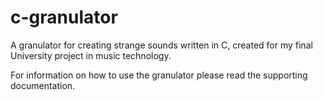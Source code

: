 # c-granulator

A granulator for creating strange sounds written in C, created for my final University project in music technology.

For information on how to use the granulator please read the supporting documentation.
